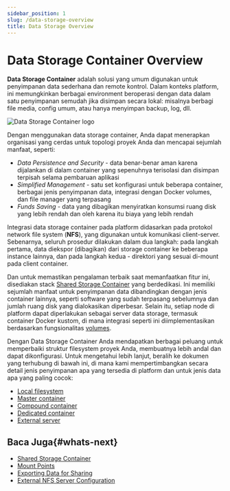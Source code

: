 ```yaml
---
sidebar_position: 1
slug: /data-storage-overview
title: Data Storage Overview
---
```


# Data Storage Container Overview

**Data Storage Container** adalah solusi yang umum digunakan untuk penyimpanan data sederhana dan remote kontrol. Dalam konteks platform, ini memungkinkan berbagai environment beroperasi dengan data dalam satu penyimpanan semudah jika disimpan secara lokal: misalnya berbagi file media, config umum, atau hanya menyimpan backup, log, dll.

![Data Storage Container logo](#)

Dengan menggunakan data storage container, Anda dapat menerapkan organisasi yang cerdas untuk topologi proyek Anda dan mencapai sejumlah manfaat, seperti:

  * _Data Persistence and Security_ \- data benar-benar aman karena dijalankan di dalam container yang sepenuhnya terisolasi dan disimpan terpisah selama pembaruan aplikasi
  * _Simplified Management_ \- satu set konfigurasi untuk beberapa container, berbagai jenis penyimpanan data, integrasi dengan Docker volumes, dan file manager yang terpasang
  * _Funds Saving_ \- data yang dibagikan menyiratkan konsumsi ruang disk yang lebih rendah dan oleh karena itu biaya yang lebih rendah

Integrasi data storage container pada platform didasarkan pada protokol network file system (**NFS**), yang digunakan untuk komunikasi client-server. Sebenarnya, seluruh prosedur dilakukan dalam dua langkah: pada langkah pertama, data diekspor (dibagikan) dari storage container ke beberapa instance lainnya, dan pada langkah kedua - direktori yang sesuai di-mount pada client container.

Dan untuk memastikan pengalaman terbaik saat memanfaatkan fitur ini, disediakan stack [Shared Storage Container](<https://docs.dewacloud.com/docs/shared-storage-container/>) yang berdedikasi. Ini memiliki sejumlah manfaat untuk penyimpanan data dibandingkan dengan jenis container lainnya, seperti software yang sudah terpasang sebelumnya dan jumlah ruang disk yang dialokasikan diperbesar. Selain itu, setiap node di platform dapat diperlakukan sebagai server data storage, termasuk container Docker kustom, di mana integrasi seperti ini diimplementasikan berdasarkan fungsionalitas [volumes](<https://docs.dewacloud.com/docs/container-volumes/>).

Dengan Data Storage Container Anda mendapatkan berbagai peluang untuk memperbaiki struktur filesystem proyek Anda, membuatnya lebih andal dan dapat dikonfigurasi. Untuk mengetahui lebih lanjut, beralih ke dokumen yang terhubung di bawah ini, di mana kami mempertimbangkan secara detail jenis penyimpanan apa yang tersedia di platform dan untuk jenis data apa yang paling cocok:

  * [Local filesystem](<https://docs.dewacloud.com/docs/local-filesystem-storage/>)
  * [Master container](<https://docs.dewacloud.com/docs/master-container-storage/>)
  * [Compound container](<https://docs.dewacloud.com/docs/compound-container-storage/>)
  * [Dedicated container](<https://docs.dewacloud.com/docs/dedicated-storage/>)
  * [External server](<https://docs.dewacloud.com/docs/external-nfs-storage/>)

## Baca Juga{#whats-next}

  * [Shared Storage Container](<https://docs.dewacloud.com/docs/shared-storage-container/>)
  * [Mount Points](<https://docs.dewacloud.com/docs/mount-points/>)
  * [Exporting Data for Sharing](<https://docs.dewacloud.com/docs/storage-exports/>)
  * [External NFS Server Configuration](<https://docs.dewacloud.com/docs/configure-external-nfs-server/>)